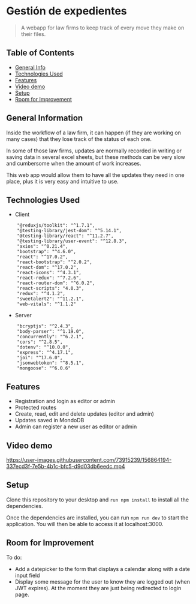 # Gestión de expedientes

> A webapp for law firms to keep track of every move they make on their files.

## Table of Contents

- [General Info](#general-information)
- [Technologies Used](#technologies-used)
- [Features](#features)
- [Video demo](#video-demo)
- [Setup](#setup)
- [Room for Improvement](#room-for-improvement)

## General Information

Inside the workflow of a law firm, it can happen (if they are working on many cases) that they lose track of the status of each one.

In some of those law firms, updates are normally recorded in writing or saving data in several excel sheets, but these methods can be very slow and cumbersome when the amount of work increases.

This web app would allow them to have all the updates they need in one place, plus it is very easy and intuitive to use.

## Technologies Used

- Client

```
    "@reduxjs/toolkit": "^1.7.1",
    "@testing-library/jest-dom": "^5.14.1",
    "@testing-library/react": "^11.2.7",
    "@testing-library/user-event": "^12.8.3",
    "axios": "^0.21.4",
    "bootstrap": "^4.6.0",
    "react": "^17.0.2",
    "react-bootstrap": "^2.0.2",
    "react-dom": "^17.0.2",
    "react-icons": "^4.3.1",
    "react-redux": "^7.2.6",
    "react-router-dom": "^6.0.2",
    "react-scripts": "4.0.3",
    "redux": "^4.1.2",
    "sweetalert2": "^11.2.1",
    "web-vitals": "^1.1.2"
```

- Server

```
    "bcryptjs": "^2.4.3",
    "body-parser": "^1.19.0",
    "concurrently": "^6.2.1",
    "cors": "^2.8.5",
    "dotenv": "^10.0.0",
    "express": "^4.17.1",
    "joi": "^17.6.0",
    "jsonwebtoken": "^8.5.1",
    "mongoose": "^6.0.6"
```

## Features

- Registration and login as editor or admin
- Protected routes
- Create, read, edit and delete updates (editor and admin)
- Updates saved in MondoDB
- Admin can register a new user as editor or admin

## Video demo

https://user-images.githubusercontent.com/73915239/156864194-337ecd3f-7e5b-4b1c-bfc5-d9d03db6eedc.mp4


## Setup

Clone this repository to your desktop and `run npm install` to install all the dependencies.

Once the dependencies are installed, you can run `npm run dev` to start the application. You will then be able to access it at localhost:3000.

## Room for Improvement

To do:

- Add a datepicker to the form that displays a calendar along with a date input field
- Display some message for the user to know they are logged out (when JWT expires). At the moment they are just being redirected to login page.

